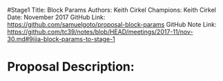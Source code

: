 #Stage1
Title: Block Params
Authors: Keith Cirkel
Champions: Keith Cirkel
Date: November 2017
GitHub Link: https://github.com/samuelgoto/proposal-block-params
GitHub Note Link: https://github.com/tc39/notes/blob/HEAD/meetings/2017-11/nov-30.md#9iiia-block-params-to-stage-1

# Proposal Description:
